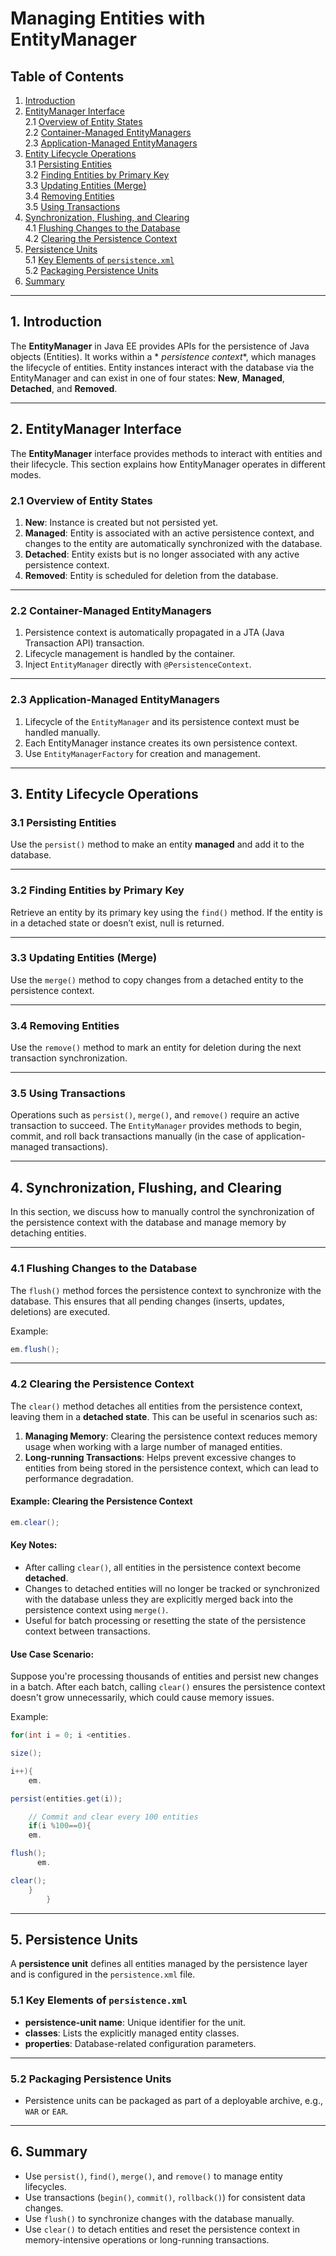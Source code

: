 # Managing Entities with EntityManager

## Table of Contents

1. [Introduction](#1-introduction)
2. [EntityManager Interface](#2-entitymanager-interface)  
   2.1 [Overview of Entity States](#21-overview-of-entity-states)  
   2.2 [Container-Managed EntityManagers](#22-container-managed-entitymanagers)  
   2.3 [Application-Managed EntityManagers](#23-application-managed-entitymanagers)
3. [Entity Lifecycle Operations](#3-entity-lifecycle-operations)  
   3.1 [Persisting Entities](#31-persisting-entities)  
   3.2 [Finding Entities by Primary Key](#32-finding-entities-by-primary-key)  
   3.3 [Updating Entities (Merge)](#33-updating-entities-merge)  
   3.4 [Removing Entities](#34-removing-entities)  
   3.5 [Using Transactions](#35-using-transactions)
4. [Synchronization, Flushing, and Clearing](#4-synchronization-flushing-and-clearing)  
   4.1 [Flushing Changes to the Database](#41-flushing-changes-to-the-database)  
   4.2 [Clearing the Persistence Context](#42-clearing-the-persistence-context)
5. [Persistence Units](#5-persistence-units)  
   5.1 [Key Elements of `persistence.xml`](#51-key-elements-of-persistencexml)  
   5.2 [Packaging Persistence Units](#52-packaging-persistence-units)
6. [Summary](#6-summary)

---

## 1. Introduction

The **EntityManager** in Java EE provides APIs for the persistence of Java objects (Entities). It works within a *
*persistence context**, which manages the lifecycle of entities. Entity instances interact with the database via the
EntityManager and can exist in one of four states: **New**, **Managed**, **Detached**, and **Removed**.

---

## 2. EntityManager Interface

The **EntityManager** interface provides methods to interact with entities and their lifecycle. This section explains
how EntityManager operates in different modes.

### 2.1 Overview of Entity States

1. **New**: Instance is created but not persisted yet.
2. **Managed**: Entity is associated with an active persistence context, and changes to the entity are automatically
   synchronized with the database.
3. **Detached**: Entity exists but is no longer associated with any active persistence context.
4. **Removed**: Entity is scheduled for deletion from the database.

---

### 2.2 Container-Managed EntityManagers

1. Persistence context is automatically propagated in a JTA (Java Transaction API) transaction.
2. Lifecycle management is handled by the container.
3. Inject `EntityManager` directly with `@PersistenceContext`.

---

### 2.3 Application-Managed EntityManagers

1. Lifecycle of the `EntityManager` and its persistence context must be handled manually.
2. Each EntityManager instance creates its own persistence context.
3. Use `EntityManagerFactory` for creation and management.

---

## 3. Entity Lifecycle Operations

### 3.1 Persisting Entities

Use the `persist()` method to make an entity **managed** and add it to the database.

---

### 3.2 Finding Entities by Primary Key

Retrieve an entity by its primary key using the `find()` method. If the entity is in a detached state or doesn’t exist,
null is returned.

---

### 3.3 Updating Entities (Merge)

Use the `merge()` method to copy changes from a detached entity to the persistence context.

---

### 3.4 Removing Entities

Use the `remove()` method to mark an entity for deletion during the next transaction synchronization.

---

### 3.5 Using Transactions

Operations such as `persist()`, `merge()`, and `remove()` require an active transaction to succeed. The `EntityManager`
provides methods to begin, commit, and roll back transactions manually (in the case of application-managed
transactions).

---

## 4. Synchronization, Flushing, and Clearing

In this section, we discuss how to manually control the synchronization of the persistence context with the database and
manage memory by detaching entities.

---

### 4.1 Flushing Changes to the Database

The `flush()` method forces the persistence context to synchronize with the database. This ensures that all pending
changes (inserts, updates, deletions) are executed.

Example:

```java
em.flush();
```

---

### 4.2 Clearing the Persistence Context

The `clear()` method detaches all entities from the persistence context, leaving them in a **detached state**. This can
be useful in scenarios such as:

1. **Managing Memory**: Clearing the persistence context reduces memory usage when working with a large number of
   managed entities.
2. **Long-running Transactions**: Helps prevent excessive changes to entities from being stored in the persistence
   context, which can lead to performance degradation.

#### Example: Clearing the Persistence Context

```java
em.clear();
```

#### Key Notes:

- After calling `clear()`, all entities in the persistence context become **detached**.
- Changes to detached entities will no longer be tracked or synchronized with the database unless they are explicitly
  merged back into the persistence context using `merge()`.
- Useful for batch processing or resetting the state of the persistence context between transactions.

#### Use Case Scenario:

Suppose you're processing thousands of entities and persist new changes in a batch. After each batch, calling `clear()`
ensures the persistence context doesn't grow unnecessarily, which could cause memory issues.

Example:

```java
for(int i = 0; i <entities.

size();

i++){
    em.

persist(entities.get(i));

    // Commit and clear every 100 entities
    if(i %100==0){
    em.

flush();
      em.

clear();
    }
        }
```

---

## 5. Persistence Units

A **persistence unit** defines all entities managed by the persistence layer and is configured in the `persistence.xml`
file.

### 5.1 Key Elements of `persistence.xml`

- **persistence-unit name**: Unique identifier for the unit.
- **classes**: Lists the explicitly managed entity classes.
- **properties**: Database-related configuration parameters.

---

### 5.2 Packaging Persistence Units

- Persistence units can be packaged as part of a deployable archive, e.g., `WAR` or `EAR`.

---

## 6. Summary

- Use `persist()`, `find()`, `merge()`, and `remove()` to manage entity lifecycles.
- Use transactions (`begin()`, `commit()`, `rollback()`) for consistent data changes.
- Use `flush()` to synchronize changes with the database manually.
- Use `clear()` to detach entities and reset the persistence context in memory-intensive operations or long-running
  transactions.